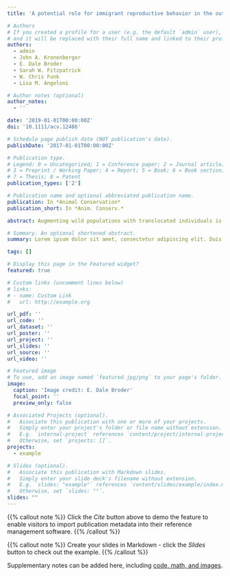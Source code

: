 ```yaml
---
title: 'A potential role for immigrant reproductive behavior in the outcome of population augmentations'

# Authors
# If you created a profile for a user (e.g. the default `admin` user), write the username (folder name) here
# and it will be replaced with their full name and linked to their profile.
authors:
  - admin
  - John A. Kronenberger 
  - E. Dale Broder 
  - Sarah W. Fitzpatrick
  - W. Chris Funk
  - Lisa M. Angeloni

# Author notes (optional)
author_notes:
  - ''

date: '2019-01-01T00:00:00Z'
doi: '10.1111/acv.12486'

# Schedule page publish date (NOT publication's date).
publishDate: '2017-01-01T00:00:00Z'

# Publication type.
# Legend: 0 = Uncategorized; 1 = Conference paper; 2 = Journal article;
# 3 = Preprint / Working Paper; 4 = Report; 5 = Book; 6 = Book section;
# 7 = Thesis; 8 = Patent
publication_types: ['2']

# Publication name and optional abbreviated publication name.
publication: In *Animal Conservation*
publication_short: In *Anim. Conserv.*

abstract: Augmenting wild populations with translocated individuals is a powerful conservation tool to achieve genetic rescue, but little is known about the role mating behavior plays in the success of augmentation efforts. We studied the behavior of male Trinidadian guppies *Poecilia reticulata* introduced into experimental mesocosm populations and assessed whether mating behavior influenced reproductive success. A previously published analysis of the same experiment found that populations from the Quare River had higher immigrant reproductive success than populations from the Marianne River, contributing to higher population fitness following augmentation. However, the reason for high immigrant reproductive success remained unclear. Our behavioral observations of a subset of those populations revealed that immigrant males from Quare (but not Marianne) performed more sexual displays and forced copulations and had marginally higher reproductive success than resident males. These results, combined with significant differences in reproductive success and population fitness reported in the previous study, suggest that mating behavior may have improved the outcome of augmentation by increasing genetic admixture. We urge wildlife managers and researchers to consider mating behavior as a factor influencing augmentation success.

# Summary. An optional shortened abstract.
summary: Lorem ipsum dolor sit amet, consectetur adipiscing elit. Duis posuere tellus ac convallis placerat. Proin tincidunt magna sed ex sollicitudin condimentum.

tags: []

# Display this page in the Featured widget?
featured: true

# Custom links (uncomment lines below)
# links:
# - name: Custom Link
#   url: http://example.org

url_pdf: ''
url_code: ''
url_dataset: ''
url_poster: ''
url_project: ''
url_slides: ''
url_source: ''
url_video: ''

# Featured image
# To use, add an image named `featured.jpg/png` to your page's folder.
image:
  caption: 'Image credit: E. Dale Broder'
  focal_point: ''
  preview_only: false

# Associated Projects (optional).
#   Associate this publication with one or more of your projects.
#   Simply enter your project's folder or file name without extension.
#   E.g. `internal-project` references `content/project/internal-project/index.md`.
#   Otherwise, set `projects: []`.
projects:
  - example

# Slides (optional).
#   Associate this publication with Markdown slides.
#   Simply enter your slide deck's filename without extension.
#   E.g. `slides: "example"` references `content/slides/example/index.md`.
#   Otherwise, set `slides: ""`.
slides: ""
---
```


{{% callout note %}}
Click the _Cite_ button above to demo the feature to enable visitors to import publication metadata into their reference management software.
{{% /callout %}}

{{% callout note %}}
Create your slides in Markdown - click the _Slides_ button to check out the example.
{{% /callout %}}

Supplementary notes can be added here, including [code, math, and images](https://wowchemy.com/docs/writing-markdown-latex/).
